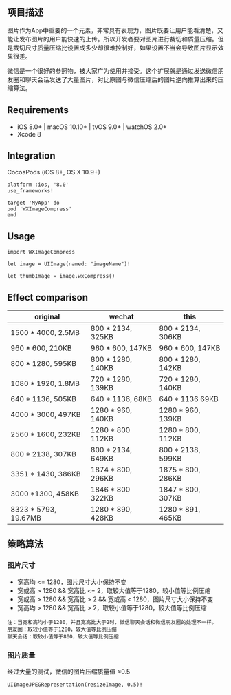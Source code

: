 ## 项目描述
图片作为App中重要的一个元素，非常具有表现力，图片既要让用户能看清楚，又能让发布图片的用户能快速的上传。所以开发者要对图片进行裁切和质量压缩。但是裁切尺寸质量压缩比设置成多少却很难控制好，如果设置不当会导致图片显示效果很差。

微信是一个很好的参照物，被大家广为使用并接受。这个扩展就是通过发送微信朋友圈和聊天会话发送了大量图片，对比原图与微信压缩后的图片逆向推算出来的压缩算法。


## Requirements
* iOS 8.0+ | macOS 10.10+ | tvOS 9.0+ | watchOS 2.0+
* Xcode 8

## Integration
CocoaPods (iOS 8+, OS X 10.9+)
```
platform :ios, '8.0'
use_frameworks!

target 'MyApp' do
pod 'WXImageCompress'
end
```


## Usage
```
import WXImageCompress
```
```
let image = UIImage(named: "imageName")!
```
```
let thumbImage = image.wxCompress()
```


## Effect comparison
| original | wechat | this |
| --------   | -----   | ---- |
| 1500 * 4000,  2.5MB | 800 * 2134, 325KB | 800 * 2134, 306KB |
| 960 * 600,    210KB | 960 * 600, 147KB | 960 * 600, 147KB |
| 800 * 1280,   595KB | 800 * 1280, 140KB | 800 * 1280, 142KB |
| 1080 * 1920,  1.8MB | 720 * 1280, 139KB | 720 * 1280, 140KB |
| 640 * 1136,   505KB | 640 * 1136, 68KB | 640 * 1136 69KB |
| 4000 * 3000,  497KB | 1280 * 960, 140KB | 1280 * 960, 139KB |
| 2560 * 1600,  232KB | 1280 * 800 112KB | 1280 * 800, 112KB |
| 800 * 2138,   307KB | 800 * 2134, 649KB | 800 * 2138, 599KB |
| 3351 * 1430,  386KB | 1874 * 800, 296KB | 1875 * 800, 286KB |
| 3000 *1300,   458KB | 1846 * 800 322KB | 1847 * 800, 307KB |
| 8323 * 5793,  19.67MB | 1280 * 890, 428KB | 1280 * 891, 465KB |


## 策略算法
### 图片尺寸
* 宽高均 <= 1280，图片尺寸大小保持不变
* 宽或高   >  1280 && 宽高比 <= 2，取较大值等于1280，较小值等比例压缩
* 宽或高   >  1280 && 宽高比  > 2 && 宽或高 < 1280，图片尺寸大小保持不变
* 宽高均 >  1280 && 宽高比  > 2，取较小值等于1280，较大值等比例压缩

```
注：当宽和高均小于1280，并且宽高比大于2时，微信聊天会话和微信朋友圈的处理不一样。
朋友圈：取较小值等于1280，较大值等比例压缩
聊天会话：取较小值等于800，较大值等比例压缩
```
### 图片质量
经过大量的测试，微信的图片压缩质量值 ≈0.5 

`UIImageJPEGRepresentation(resizeImage, 0.5)!`
